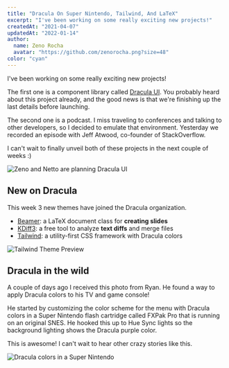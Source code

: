 ```yaml
---
title: "Dracula On Super Nintendo, Tailwind, And LaTeX"
excerpt: "I've been working on some really exciting new projects!"
createdAt: "2021-04-07"
updatedAt: "2022-01-14"
author:
  name: Zeno Rocha
  avatar: "https://github.com/zenorocha.png?size=48"
color: "cyan"
---
```


I've been working on some really exciting new projects!

The first one is a component library called [Dracula UI](/ui). You probably heard about this project already, and the good news is that we're finishing up the last details before launching.

The second one is a podcast. I miss traveling to conferences and talking to other developers, so I decided to emulate that environment. Yesterday we recorded an episode with Jeff Atwood, co-founder of StackOverflow.

I can't wait to finally unveil both of these projects in the next couple of weeks :)

![Zeno and Netto are planning Dracula UI](/static/img/blog/dracula-on-super-nintendo-tailwind-and-latex-a.jpg)

## New on Dracula

This week 3 new themes have joined the Dracula organization.

- [Beamer](/beamer): a LaTeX document class for **creating slides**
- [KDiff3](/kdiff3): a free tool to analyze **text diffs** and merge files
- [Tailwind](/tailwind): a utility-first CSS framework with Dracula colors

![Tailwind Theme Preview](/static/img/blog/dracula-on-super-nintendo-tailwind-and-latex-b.png)

## Dracula in the wild

A couple of days ago I received this photo from Ryan. He found a way to apply Dracula colors to his TV and game console!

He started by customizing the color scheme for the menu with Dracula colors in a Super Nintendo flash cartridge called FXPak Pro that is running on an original SNES. He hooked this up to Hue Sync lights so the background lighting shows the Dracula purple color.

This is awesome! I can't wait to hear other crazy stories like this.

![Dracula colors in a Super Nintendo](/static/img/blog/dracula-on-super-nintendo-tailwind-and-latex-c.jpg)
